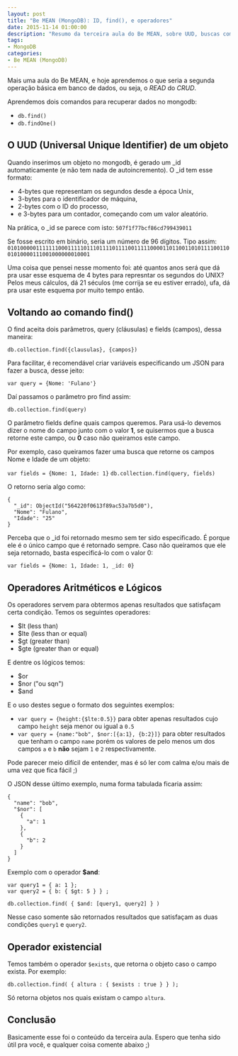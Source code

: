 ```yaml
---
layout: post
title: "Be MEAN (MongoDB): ID, find(), e operadores"
date: 2015-11-14 01:00:00
description: "Resumo da terceira aula do Be MEAN, sobre UUD, buscas com o find() e operadores"
tags:
- MongoDB
categories:
- Be MEAN (MongoDB)
---
```


Mais uma aula do Be MEAN, e hoje aprendemos o que seria a segunda operação básica em banco de dados, ou seja, o *READ* do *CRUD*.

Aprendemos dois comandos para recuperar dados no mongodb:

- `db.find()`
- `db.findOne()`

## O UUD (Universal Unique Identifier) de um objeto

Quando inserimos um objeto no mongodb, é gerado um \_id automaticamente (e não tem nada de autoincremento). O \_id tem esse formato:

- 4-bytes que representam os segundos desde a época Unix,
- 3-bytes para o identificador de máquina,
- 2-bytes com o ID do processo,
- e 3-bytes para um contador, começando com um valor aleatório.

Na prática, o \_id se parece com isto: `507f1f77bcf86cd799439011`

Se fosse escrito em binário, seria um número de 96 dígitos. Tipo assim: `010100000111111100011111011101111011110011111000011011001101011110011001010000111001000000010001`

Uma coisa que pensei nesse momento foi: até quantos anos será que dá pra usar esse esquema de 4 bytes para represntar os segundos do UNIX? Pelos meus cálculos, dá 21 séculos (me corrija se eu estiver errado), ufa, dá pra usar este esquema por muito tempo então.

## Voltando ao comando find()

O find aceita dois parâmetros, query (cláusulas) e fields (campos), dessa maneira:

`db.collection.find({clausulas}, {campos})`

Para facilitar, é recomendável criar variáveis especificando um JSON para fazer a busca, desse jeito:

`var query = {Nome: 'Fulano'}`

Daí passamos o parâmetro pro find assim:

`db.collection.find(query)`

O parâmetro fields define quais campos queremos. Para usá-lo devemos dizer o nome do campo junto com o valor **1**, se quisermos que a busca retorne este campo, ou **0** caso não queiramos este campo.

Por exemplo, caso queiramos fazer uma busca que retorne os campos Nome e Idade de um objeto:

`var fields = {Nome: 1, Idade: 1}`
`db.collection.find(query, fields)`

O retorno seria algo como:

```
{
  "_id": ObjectId("564220f0613f89ac53a7b5d0"),
  "Nome": "Fulano",
  "Idade": "25"
}
```

Perceba que o \_id foi retornado mesmo sem ter sido especificado. É porque ele é o único campo que é retornado sempre. Caso não queiramos que ele seja retornado, basta especificá-lo com o valor 0:

`var fields = {Nome: 1, Idade: 1, _id: 0}`

## Operadores Aritméticos e Lógicos

Os operadores servem para obtermos apenas resultados que satisfaçam certa condição. Temos os seguintes operadores:

- $lt (less than)
- $lte (less than or equal)
- $gt (greater than)
- $gte (greater than or equal)

E dentre os lógicos temos:

- $or
- $nor ("ou sqn")
- $and

E o uso destes segue o formato dos seguintes exemplos:

- `var query = {height:{$lte:0.5}}` para obter apenas resultados cujo campo `height` seja menor ou igual a `0.5`
- `var query = {name:"bob", $nor:[{a:1}, {b:2}]}` para obter resultados que tenham o campo `name` porém os valores de pelo menos um dos campos `a` e `b` **não** sejam `1` e `2` respectivamente.

Pode parecer meio difícil de entender, mas é só ler com calma e/ou mais de uma vez que fica fácil ;)

O JSON desse último exemplo, numa forma tabulada ficaria assim:

```
{
  "name": "bob",
  "$nor": [
    {
      "a": 1
    },
    {
      "b": 2
    }
  ]
}
```

Exemplo com o operador **$and**:

```
var query1 = { a: 1 };
var query2 = { b: { $gt: 5 } } ;

db.collection.find( { $and: [query1, query2] } )
```

Nesse caso somente são retornados resultados que satisfaçam as duas condições `query1` e `query2`.

## Operador existencial

Temos também o operador `$exists`, que retorna o objeto caso o campo exista. Por exemplo:

`db.collection.find( { altura : { $exists : true } } );
`

Só retorna objetos nos quais existam o campo `altura`.

## Conclusão

Basicamente esse foi o conteúdo da terceira aula. Espero que tenha sido útil pra você, e qualquer coisa comente abaixo ;)
